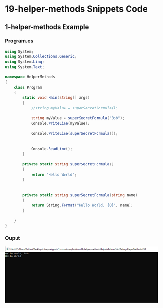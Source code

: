 # 19-helper-methods Snippets Code

## 1-helper-methods Example

### Program.cs

```c#
using System;
using System.Collections.Generic;
using System.Linq;
using System.Text;

namespace HelperMethods
{
    class Program
    {
        static void Main(string[] args)
        {
            //string myValue = superSecretFormula();

            string myValue = superSecretFormula("Bob");
            Console.WriteLine(myValue);

            Console.WriteLine(superSecretFormula());


            Console.ReadLine();
        }

        private static string superSecretFormula()
        {
            return "Hello World";
        }


        private static string superSecretFormula(string name)
        {
            return String.Format("Hello World, {0}", name);
        }

    }
}

```

### Ouput

![helper-methods](media/1.png)






      





